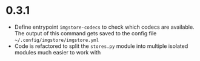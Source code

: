 
0.3.1
================

* Define entrypoint `imgstore-codecs` to check which codecs are available. The output of this command gets saved to the config file `~/.config/imgstore/imgstore.yml`
* Code is refactored to split the `stores.py` module into multiple isolated modules much easier to work with

